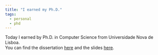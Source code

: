 ```yaml
---
title: "I earned my Ph.D."
tags:
  - personal
  - phd
---
```

Today I earned by Ph.D. in Computer Science from Universidade Nova de Lisboa.  
You can find the dissertation [here][dissertation] and the slides [here][slides].

[dissertation]: https://run.unl.pt/bitstream/10362/71218/1/Vale_2019.pdf
[slides]: https://speakerdeck.com/tvale/executing-requests-concurrently-in-state-machine-replication
